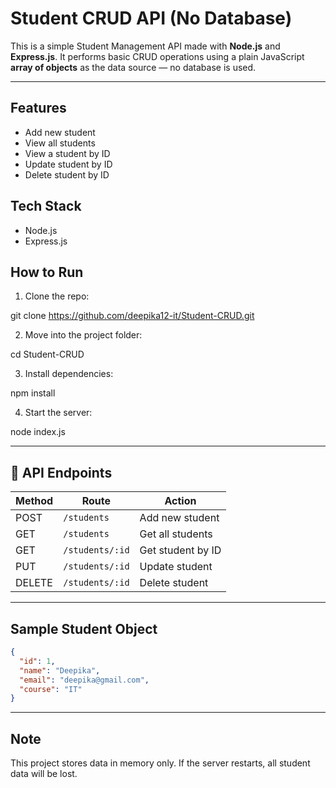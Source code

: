 #  Student CRUD API (No Database)

This is a simple Student Management API made with **Node.js** and **Express.js**. It performs basic CRUD operations using a plain JavaScript **array of objects** as the data source — no database is used.

---

##  Features

- Add new student
- View all students
- View a student by ID
- Update student by ID
- Delete student by ID



## Tech Stack

- Node.js
- Express.js



##  How to Run

1. Clone the repo:

git clone https://github.com/deepika12-it/Student-CRUD.git


2. Move into the project folder:

cd Student-CRUD


3. Install dependencies:

npm install

4. Start the server:

node index.js


---

## 🧪 API Endpoints

| Method | Route             | Action             |
|--------|-------------------|--------------------|
| POST   | `/students`       | Add new student    |
| GET    | `/students`       | Get all students   |
| GET    | `/students/:id`   | Get student by ID  |
| PUT    | `/students/:id`   | Update student     |
| DELETE | `/students/:id`   | Delete student     |

---

##  Sample Student Object

```json
{
  "id": 1,
  "name": "Deepika",
  "email": "deepika@gmail.com",
  "course": "IT"
}
```

---

##  Note

This project stores data in memory only. If the server restarts, all student data will be lost.
